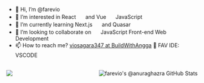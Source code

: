 - 👋 Hi, I’m @farevio
- 👀 I’m interested in React <img src="https://emojis.slackmojis.com/emojis/images/1473950148/1161/react.png?1473950148" width="17"/> and Vue <img src="https://emojis.slackmojis.com/emojis/images/1483052921/1537/vue.png?1483052921" width="17"/> JavaScript 
- 🌱 I’m currently learning Next.js <img src="https://emojis.slackmojis.com/emojis/images/1538063700/4730/nextjs.jpeg?1538063700" width="17"/> and Quasar <img src="https://emojis.slackmojis.com/emojis/images/1582147269/7856/quasar.png?1582147269" width="17"/>
- 💞️ I’m looking to collaborate on <img src="https://emojis.slackmojis.com/emojis/images/1450441296/151/javascript.png?1450441296" width="17"/> JavaScript Front-end Web Development
- 📫 How to reach me? [viosagara347 at BuildWithAngga](https://buildwithangga.com/talent/viosagara347) 💞️
FAV IDE: VSCODE <img src="https://emojis.slackmojis.com/emojis/images/1588895440/8944/vscode.png?1588895440" width="17"/>
<!---
farevio/farevio is a ✨ special ✨ repository because its `README.md` (this file) appears on your GitHub profile.
You can click the Preview link to take a look at your changes.
--->
<br>
<a href="https://github.com/anuraghazra/github-readme-stats">
  <img align="center" src="https://github-readme-stats.vercel.app/api/top-langs/?username=farevio&layout=compact&theme=vue-dark" />
</a>

<a href="https://github.com/anuraghazra/github-readme-stats">
  <img align="right" src="https://github-readme-stats.vercel.app/api?username=farevio&show_icons=true&include_all_commits=true&theme=vue-dark" alt="farevio's @anuraghazra GitHub Stats" />
</a>

